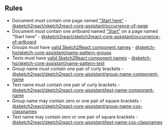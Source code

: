 ## Rules

- Document must contain one page named
  ["Start here"](https://sketch2react.gitbook.io/sketch2react-io/learn/cheat-sheet) -
  [@sketch2react/sketch2react-core-assistant/occurrence-of-page](https://github.com/sketch2react/sketch-assistants/tree/master/core/src/rules/occurrence-of-page)
- Document must contain one artboard named
  ["Start"](https://sketch2react.gitbook.io/sketch2react-io/learn/cheat-sheet) on a page named
  "Start here" -
  [@sketch2react/sketch2react-core-assistant/occurrence-of-artboard](https://github.com/sketch2react/sketch-assistants/tree/master/core/src/rules/occurrence-of-artboard)
- Groups must have
  [valid Sketch2React component names](https://sketch2react.gitbook.io/sketch2react-io/develop/components) -
  [@sketch-hq/sketch-core-assistant/name-pattern-groups](https://github.com/sketch-hq/sketch-assistants/tree/main/assistants/core/src/rules/name-pattern-groups)
- Texts must have
  [valid Sketch2React component names](https://sketch2react.gitbook.io/sketch2react-io/develop/components) -
  [@sketch-hq/sketch-core-assistant/name-pattern-text](https://github.com/sketch-hq/sketch-assistants/tree/main/assistants/core/src/rules/name-pattern-text)
- Group name must contain one pair of curly brackets -
  [@sketch2react/sketch2react-core-assistant/group-name-component-name](https://github.com/sketch2react/sketch-assistants/tree/master/core/src/rules/group-name-component-name)
- Text name must contain one pair of curly brackets -
  [@sketch2react/sketch2react-core-assistant/text-name-component-name](https://github.com/sketch2react/sketch-assistants/tree/master/core/src/rules/text-name-component-name)
- Group name may contain zero or one pair of square brackets -
  [@sketch2react/sketch2react-core-assistant/group-name-css-classnames](https://github.com/sketch2react/sketch-assistants/tree/master/core/src/rules/group-name-css-classnames)
- Text name may contain zero or one pair of square brackets -
  [@sketch2react/sketch2react-core-assistant/text-name-css-classnames](https://github.com/sketch2react/sketch-assistants/tree/master/core/src/rules/text-name-css-classnames)
